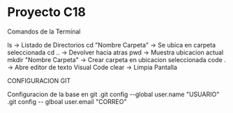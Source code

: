 # Proyecto C18

Comandos de la Terminal 

ls -> Listado de Directorios
cd "Nombre Carpeta" -> Se ubica en carpeta seleccionada
cd .. -> Devolver hacia atras
pwd -> Muestra ubicacion actual
mkdir "Nombre Carpeta" -> Crear carpeta en ubicacion seleccionada
code .  -> Abre editor de texto Visual Code
clear -> Limpia Pantalla

CONFIGURACION GIT

Configuracion de la base en git
    .git config --global user.name "USUARIO"
    .git config -- glboal user.email "CORREO"